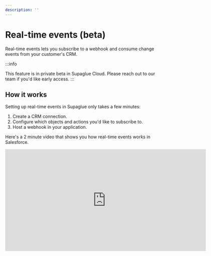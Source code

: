 ```yaml
---
description: ''
---
```


# Real-time events (beta)

Real-time events lets you subscribe to a webhook and consume change events from your customer's CRM.

:::info

This feature is in private beta in Supaglue Cloud. Please reach out to our team if you'd like early access.
:::

## How it works
Setting up real-time events in Supaglue only takes a few minutes:

1. Create a CRM connection.
2. Configure which objects and actions you'd like to subscribe to.
3. Host a webhook in your application.

Here's a 2 minute video that shows you how real-time events works in Salesforce.

<iframe width="640" height="324" src="https://www.loom.com/embed/df0ede63b633481bae0321953bb8e161" frameborder="0" webkitallowfullscreen mozallowfullscreen allowfullscreen></iframe>